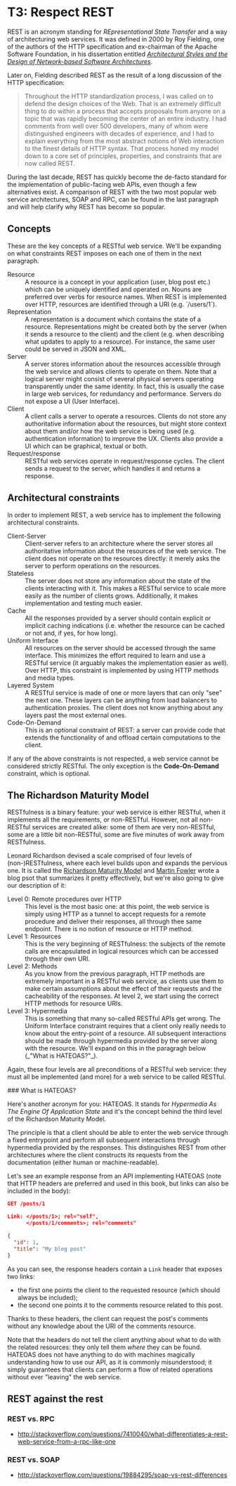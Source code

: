 # T3: Respect REST

REST is an acronym standing for _REpresentational State Transfer_ and a way of architecturing web
services. It was defined in 2000 by Roy Fielding, one of the authors of the HTTP specification and
ex-chairman of the Apache Software Foundation, in his dissertation entitled
[_Architectural Styles and the Design of Network-based Software Architectures_](http://www.ics.uci.edu/~fielding/pubs/dissertation/fielding_dissertation.pdf).

Later on, Fielding described REST as the result of a long discussion of the HTTP specification:

> Throughout the HTTP standardization process, I was called on to defend the design choices of the
> Web. That is an extremely difficult thing to do within a process that accepts proposals from
> anyone on a topic that was rapidly becoming the center of an entire industry. I had comments from
> well over 500 developers, many of whom were distinguished engineers with decades of experience,
> and I had to explain everything from the most abstract notions of Web interaction to the finest
> details of HTTP syntax. That process honed my model down to a core set of principles, properties,
> and constraints that are now called REST.

During the last decade, REST has quickly become the de-facto standard for the implementation of
public-facing web APIs, even though a few alternatives exist. A comparison of REST with the two most
popular web service architectures, SOAP and RPC, can be found in the last paragraph and will help
clarify why REST has become so popular.

## Concepts

These are the key concepts of a RESTful web service. We'll be expanding on what constraints REST
imposes on each one of them in the next paragraph.

<dl data-markdown>
  <dt>Resource</dt>
  <dd>
    A resource is a concept in your application (user, blog post etc.) which can be uniquely
    identified and operated on. Nouns are preferred over verbs for resource names. When REST is
    implemented over HTTP, resources are identified through a URI (e.g. `/users/1`).
  </dd>

  <dt>Representation</dt>
  <dd>
    A representation is a document which contains the state of a resource. Representations might be
    created both by the server (when it sends a resource to the client) and the client (e.g. when
    describing what updates to apply to a resource). For instance, the same user could be served in
    JSON and XML.
  </dd>

  <dt>Server</dt>
  <dd data-markdown>
    A server stores information about the resources accessible through the web service and allows
    clients to operate on them. Note that a logical server might consist of several physical servers
    operating transparently under the same identity. In fact, this is usually the case in large web
    services, for redundancy and performance. Servers do not expose a UI (User Interface).
  </dd>

  <dt>Client</dt>
  <dd>
    A client calls a server to operate a resources. Clients do not store any authoritative
    information about the resources, but might store context about them and/or how the web service
    is being used (e.g. authentication information) to improve the UX. Clients also provide a UI
    which can be graphical, textual or both.
  </dd>

  <dt>Request/response</dt>
  <dd>
    RESTful web services operate in request/response cycles. The client sends a request to the
    server, which handles it and returns a response.
  </dd>
</dl>

## Architectural constraints

In order to implement REST, a web service has to implement the following architectural constraints.

<dl>
  <dt>Client-Server</dt>
  <dd>
    Client-server refers to an architecture where the server stores all authoritative information
    about the resources of the web service. The client does not operate on the resources directly:
    it merely asks the server to perform operations on the resources.
  </dd>

  <dt>Stateless</dt>
  <dd>
    The server does not store any information about the state of the clients interacting with it.
    This makes a RESTful service to scale more easily as the number of clients grows. Additionally,
    it makes implementation and testing much easier.
  </dd>

  <dt>Cache</dt>
  <dd>
    All the responses provided by a server should contain explicit or implicit caching indications
    (i.e. whether the resource can be cached or not and, if yes, for how long).
  </dd>

  <dt>Uniform Interface</dt>
  <dd>
    All resources on the server should be accessed through the same interface. This minimizes the
    effort required to learn and use a RESTful service (it arguably makes the implementation easier
    as well). Over HTTP, this constraint is implemented by using HTTP methods and media types.
  </dd>

  <dt>Layered System</dt>
  <dd>
    A RESTful service is made of one or more layers that can only "see" the next one. These layers
    can be anything from load balancers to authentication proxies. The client does not know anything
    about any layers past the most external ones.
  </dd>

  <dt>Code-On-Demand</dt>
  <dd>
    This is an optional constraint of REST: a server can provide code that extends the functionality
    of and offload certain computations to the client.
  </dd>
</dl>

If any of the above constraints is not respected, a web service cannot be considered strictly
RESTful. The only exception is the **Code-On-Demand** constraint, which is optional.

## The Richardson Maturity Model

RESTfulness is a binary feature: your web service is either RESTful, when it implements all the
requirements, or non-RESTful. However, not all non-RESTful services are created alike: some of them
are very non-RESTful, some are a little bit non-RESTful, some are five minutes of work away from
RESTfulness.

Leonard Richardson devised a scale comprised of four levels of (non-)RESTfulness, where each level
builds upon and expands the pervious one. It is called the
[Richardson Maturity Model](https://www.crummy.com/writing/speaking/2008-QCon/act3.html) and
[Martin Fowler](http://martinfowler.com/articles/richardsonMaturityModel.html) wrote a blog psot
that summarizes it pretty effectively, but we're also going to give our description of it:

<dl data-markdown>
  <dt>Level 0: Remote procedures over HTTP</dt>
  <dd>
    This level is the most basic one: at this point, the web service is simply using HTTP as a
    tunnel to accept requests for a remote procedure and deliver their responses, all through thee
    same endpoint. There is no notion of resource or HTTP method.
  </dd>

  <dt>Level 1: Resources</dt>
  <dd>
    This is the very beginning of RESTfulness: the subjects of the remote calls are encapsulated in
    logical resources which can be accessed through their own URI.
  </dd>

  <dt>Level 2: Methods</dt>
  <dd>
    As you know from the previous paragraph, HTTP methods are extremely important in a RESTful web
    service, as clients use them to make certain assumptions about the effect of their requests and
    the cacheability of the responses. At level 2, we start using the correct HTTP methods for
    resource URIs.
  </dd>

  <dt>Level 3: Hypermedia</dt>
  <dd data-markdown>
    This is something that many so-called RESTful APIs get wrong. The Uniform Interface constraint
    requires that a client only really needs to know about the entry-point of a resource. All
    subsequent interactions should be made through hypermedia provided by the server along with the
    resource. We'll expand on this in the paragragh below (_"What is HATEOAS?"_).
  </dd>
</dl>

Again, these four levels are all preconditions of a RESTful web service: they must all be
implemented (and more) for a web service to be called RESTful.

<aside class="info" data-markdown>
### What is HATEOAS?

Here's another acronym for you: HATEOAS. It stands for _Hypermedia As The Engine Of Application
State_ and it's the concept behind the third level of the Richardson Maturity Model.

The principle is that a client should be able to enter the web service through a fixed entrypoint
and perform all subsequent interactions through hypermedia provided by the responses. This
distinguishes REST from other architectures where the client constructs its requests from the
documentation (either human or machine-readable).

Let's see an example response from an API implementing HATEOAS (note that HTTP headers are preferred
and used in this book, but links can also be included in the body):

```json
GET /posts/1

Link: </posts/1>; rel="self",
      </posts/1/comments>; rel="comments"

{
  "id": 1,
  "title": "My blog post"
}
```

As you can see, the response headers contain a `Link` header that exposes two links:

- the first one points the client to the requested resource (which should always be included);
- the second one points it to the comments resource related to this post.

Thanks to these headers, the client can request the post's comments without any knowledge about the
URI of the comments resource.

Note that the headers do not tell the client anything about what to do with the related resources:
they only tell them _where_ they can be found. HATEOAS does not have anything to do with machines
magically understanding how to use our API, as it is commonly  misunderstood; it simply guarantees
that clients can perform a flow of related operations without ever "leaving" the web service.
</aside>

## REST against the rest

### REST vs. RPC

- http://stackoverflow.com/questions/7410040/what-differentiates-a-rest-web-service-from-a-rpc-like-one

### REST vs. SOAP

- http://stackoverflow.com/questions/19884295/soap-vs-rest-differences
